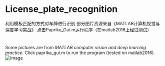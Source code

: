 # License_plate_recognition
利用模板匹配的方式对车牌进行识别
部分图片资源来自《MATLAB计算机视觉与深度学习实战》
点击Paprika_Gui.m运行程序（在matlab2016上经过测试）
#
Some pictures are from *MATLAB computer vision and deep learning practice*. 
Click paprika_gui.m to run the program (tested on matlab2016).
![image](https://github.com/vcdlk/License_plate_recognition/blob/master/image/Snipaste_2019-11-18_10-52-41.png)
